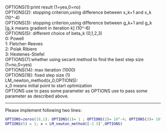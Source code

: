 OPTIONS(1):print result (1=yes,0=no)  
OPTIONS(2): stopping criterion,using difference between x_k+1 and x_k  (10^-4)  
OPTIONS(3): stopping criterion,using difference between g_k+1 and g_k [g_k means gradient in iteration k] (10^-6)  
OPTIONS(5): different choice of beta_k (0,1,2,3)  
  0: Powell  
  1: Fletcher-Reeves  
  2: Polak Ribiere  
  3: Hestenes-Stiefel                
OPTIONS(7):whether using secant method to find the best step size (1=no,0=yes)  
OPTIONS(14): max iteration (1000)  
OPTIONS(18): fixed step size (1)  
LM_newton_method(x_0,OPTIONS):  
  x_0 means initial point to start optimization  
  OPTIONS use to pass some parameter as OPTIONS use to pass some parameter as described above.  
***
Please implement following two lines:
``` Matlab
OPTIONS=zeros(18,1); OPTIONS(1)= 1 ; OPTIONS(2)= 10^-4; OPTIONS(3)= 10^-6;OPTIONS(7)= 1; OPTIONS(14)= 1000; OPTIONS(18)= 1; 
OPTIONS(5) = 1; x = LM_newton_method([-3 3]',OPTIONS)
```
